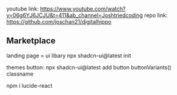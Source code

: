 youtube link: https://www.youtube.com/watch?v=06g6YJ6JCJU&t=411&ab_channel=Joshtriedcoding
repo link: https://github.com/joschan21/digitalhippo

## Marketplace

landing page = ui libary
npx shadcn-ui@latest init

themes
button:
npx shadcn-ui@latest add button
buttonVariants() classname

npm i lucide-react
